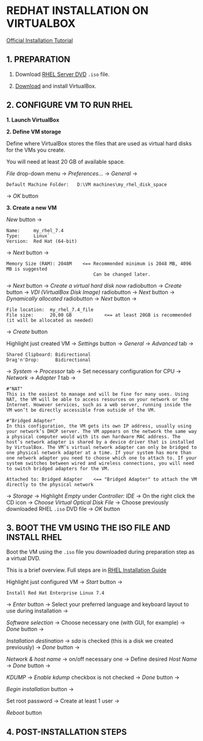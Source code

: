 # REDHAT INSTALLATION ON VIRTUALBOX

[Official Installation Tutorial](https://developers.redhat.com/products/rhel/hello-world/#fndtn-virtualbox)



## 1. PREPARATION

1. Download [RHEL Server DVD](https://developers.redhat.com/products/rhel/download/) `.iso` file.

2. [Download](https://www.virtualbox.org/wiki/Downloads) and install VirtualBox.






## 2. CONFIGURE VM TO RUN RHEL

**1. Launch VirtualBox**

**2. Define VM storage**

Define where VirtualBox stores the files that are used as virtual hard disks for the VMs you create.

You will need at least 20 GB of available space. 

*File* drop-down menu -> *Preferences...* -> *General* -> 

```
Default Machine Folder:   D:\VM machines\my_rhel_disk_space
```

-> *OK* button


**3. Create a new VM**

*New* button -> 

```
Name:     my_rhel_7.4
Type:     Linux`
Version:  Red Hat (64-bit)
```

-> *Next* button -> 

```
Memory Size (RAM): 2048M    <== Recommended minimum is 2048 MB, 4096 MB is suggested
                                Can be changed later.
```

-> *Next* button -> *Create a virtual hard disk now* radiobutton -> *Create* button -> *VDI (VirtualBox Disk Image)* radiobutton -> *Next* button -> *Dynamically allocated* radiobutton -> *Next* button -> 

```
File location:  my_rhel_7.4_file
File size:      20,00 GB            <== at least 20GB is recommended (it will be allocated as needed)
```

-> *Create* button


Highlight just created VM -> *Settings* button -> *General* -> *Advanced* tab -> 

```
Shared Clipboard: Bidirectional
Drag'n'Drop:      Bidirectional
```

-> *System* -> *Processor* tab -> Set necessary configuration for CPU -> *Network* -> *Adapter 1* tab -> 

```
#"NAT"
This is the easiest to manage and will be fine for many uses. Using NAT, the VM will be able to access resources on your network or the Internet. However services, such as a web server, running inside the VM won’t be directly accessible from outside of the VM.

#"Bridged Adapter"
In this configuration, the VM gets its own IP address, usually using your network’s DHCP server. The VM appears on the network the same way a physical computer would with its own hardware MAC address. The host’s network adapter is shared by a device driver that is installed by VirtualBox. The VM’s virtual network adapter can only be bridged to one physical network adapter at a time. If your system has more than one network adapter you need to choose which one to attach to. If your system switches between wired and wireless connections, you will need to switch bridged adapters for the VM.

Attached to: Bridged Adapter    <== "Bridged Adapter" to attach the VM directly to the physical network
```

-> *Storage* -> Highlight *Empty* under *Controller: IDE* -> On the right click the CD icon -> *Choose Virtual Optical Disk File* -> Choose previously downloaded RHEL `.iso` DVD file -> *OK* button





## 3. BOOT THE VM USING THE ISO FILE AND INSTALL RHEL

Boot the VM using the `.iso` file you downloaded during preparation step as a virtual DVD.

This is a brief overview. Full steps are in [RHEL Installation Guide](https://access.redhat.com/documentation/en-US/Red_Hat_Enterprise_Linux/7/html/Installation_Guide/index.html)


Highlight just configured VM -> *Start* button -> 

```
Install Red Hat Enterprise Linux 7.4
```

-> *Enter* button -> Select your preferred language and keyboard layout to use during installation -> 

*Software selection* -> Choose necessary one (with GUI, for example) -> *Done* button -> 

*Installation destination* -> *sda* is checked (this is a disk we created previously) -> *Done* button -> 

*Network & host name* -> on/off necessary one -> Define desired *Host Name* -> *Done* button -> 

*KDUMP* -> *Enable kdump* checkbox is not checked -> *Done* button -> 

*Begin installation* button -> 

Set root password -> Create at least 1 user -> 

*Reboot* button


## 4. POST-INSTALLATION STEPS




































